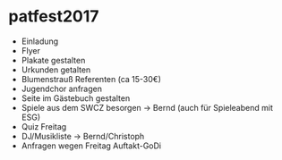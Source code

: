 # patfest2017

- Einladung
- Flyer
- Plakate gestalten
- Urkunden getalten
- Blumenstrauß Referenten (ca 15-30€) 
- Jugendchor anfragen 
- Seite im Gästebuch gestalten
- Spiele aus dem SWCZ besorgen -> Bernd (auch für Spieleabend mit ESG)
- Quiz Freitag
- DJ/Musikliste -> Bernd/Christoph
- Anfragen wegen Freitag Auftakt-GoDi

